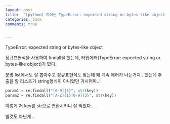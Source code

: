 ```yaml
---
layout: post
title:  "[python] 파이썬 TypeError: expected string or bytes-like object"
categories: back
comments: true


---
```


TypeError: expected string or bytes-like object



정규표현식을 사용하여 findall을 했는데, 타입에러(TypeError: expected string or bytes-like object)가 떴다.

분명 list에서도 잘 뽑아주고 정규표현식도 맞는데 왜 계속 에러가 나는거지.. 했는데 추출을 할 리스트가 string형식이 아니었던 거시어따..!

```python
param1 = re.findall("[0-9]{5}", str(key))
param2 = re.findall("[A-Z]{1}[0-9]{3}", str(key))
```



이렇게 저 key를 str으로 변환시키니 잘 먹었다...

별것도 아닌게 .. 









